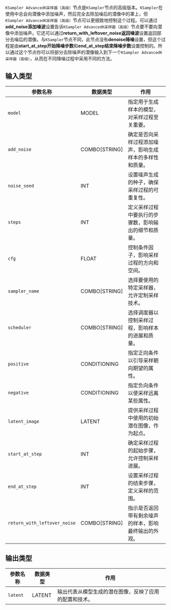 


`KSampler AdvancedK采样器（高级）`节点是`KSampler`节点的高级版本。`KSampler`在使用中总会向潜像中添加噪声，然后完全去除加噪后的潜像中的罩上，但`KSampler AdvancedK采样器（高级）`节点可以更细致地控制这个过程。可以通过**add_noise添加噪波**设置告诉`KSampler AdvancedK采样器（高级）`节点要不要向潜像中添加噪声。它还可以通过**return_with_leftover_noise返回噪波**设置返回部分去噪后的潜像。与`KSampler`节点不同，此节点没有**denoise降噪**设置，但这个过程是由**start_at_step开始降噪步数**和**end_at_step结束降噪步数**设置控制的。所以通过这个节点你可以将部分去除噪声的潜像输入到下一个`KSampler AdvancedK采样器（高级）`，从而在不同降噪过程中采用不同的方法。
## 输入类型
| 参数名称             | 数据类型 | 作用                                                         |
|---------------------|----------|--------------------------------------------------------------|
| `model`             | MODEL    | 指定用于生成样本的模型，对采样过程至关重要。               |
| `add_noise`         | COMBO[STRING] | 确定是否向采样过程添加噪声，影响生成样本的多样性和质量。   |
| `noise_seed`        | INT      | 设置噪声生成的种子，确保采样过程的可重复性。               |
| `steps`             | INT      | 定义采样过程中要执行的步骤数，影响输出的细节和质量。       |
| `cfg`               | FLOAT    | 控制条件因子，影响采样过程的方向和空间。                   |
| `sampler_name`      | COMBO[STRING] | 选择要使用的特定采样器，允许定制采样技术。               |
| `scheduler`         | COMBO[STRING] | 选择调度器以控制采样过程，影响样本的进展和质量。       |
| `positive`          | CONDITIONING | 指定正向条件以引导采样朝向期望的属性。                 |
| `negative`          | CONDITIONING | 指定负向条件以使采样远离某些属性。                       |
| `latent_image`      | LATENT   | 提供采样过程中使用的初始潜在图像，作为起点。               |
| `start_at_step`     | INT      | 确定采样过程的起始步骤，允许控制采样进展。               |
| `end_at_step`       | INT      | 设置采样过程的结束步骤，定义采样的范围。                   |
| `return_with_leftover_noise` | COMBO[STRING] | 指示是否返回带有剩余噪声的样本，影响最终输出的外观。 |

## 输出类型
| 参数名称 | 数据类型 | 作用                                                         |
|----------|----------|--------------------------------------------------------------|
| `latent` | LATENT   | 输出代表从模型生成的潜在图像，反映了应用的配置和技术。   |